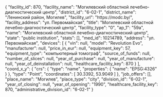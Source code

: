 {
    "facility_id": 870,
    "facility_name": "Могилевский областной лечебно-диагностический центр",
    "district_id": "6-02-1",
    "district_name": "Ленинский район, Могилев",
    "facility_url": "https:\/\/modc.by\/",
    "facility_address": "ул. Первомайская",
    "title": "Могилевский областной лечебно-диагностический центр",
    "facility_type": "0",
    "ap_1": "59а",
    "name": "Могилевский областной лечебно-диагностический центр",
    "state": "public institution",
    "stats": [],
    "med_id": 10214789,
    "address": "ул. Первомайская",
    "devices": [
        {
            "vin": null,
            "model": "Revolution Evo",
            "manufacturer": null,
            "price_in_eur": null,
            "equipment_key": 57,
            "equipment_type": "компьютерный томограф",
            "source_of_funds": null,
            "number_of_slices": null,
            "year_of_purchase": null,
            "year_of_manufacture": null,
            "year_of_deinstallation": null,
            "healthcare_facility_key": 870
        }
    ],
    "coord_x_y": {
        "crs": {
            "type": "name",
            "properties": {
                "name": "EPSG:4326"
            }
        },
        "type": "Point",
        "coordinates": [
            30.3392,
            53.9049
        ]
    },
    "job_offers": [],
    "place_name": "Могилев",
    "place_type": "city",
    "division_id": "6-02-1",
    "year_of_closing": null,
    "year_of_opening": "1990",
    "healthcare_facility_key": 870,
    "administrative_division_id": "6-02-1"
}